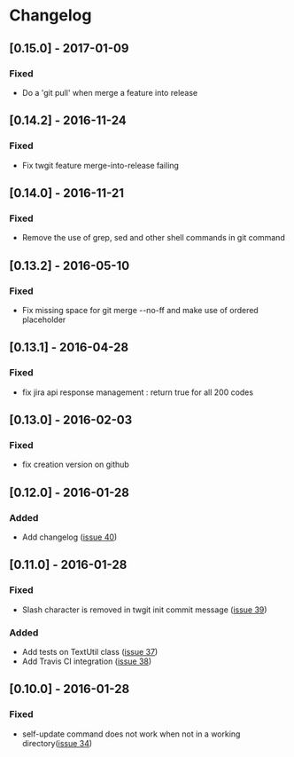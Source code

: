# Changelog

## [0.15.0] - 2017-01-09
### Fixed
- Do a 'git pull' when merge a feature into release

## [0.14.2] - 2016-11-24
### Fixed
- Fix twgit feature merge-into-release failing

## [0.14.0] - 2016-11-21
### Fixed
- Remove the use of grep, sed and other shell commands in git command

## [0.13.2] - 2016-05-10
### Fixed
- Fix missing space for git merge --no-ff and make use of ordered placeholder

## [0.13.1] - 2016-04-28
### Fixed
- fix jira api response management : return true for all 200 codes

## [0.13.0] - 2016-02-03
### Fixed
- fix creation version on github

## [0.12.0] - 2016-01-28
### Added
- Add changelog ([issue 40](https://github.com/monsieurchico/php-twgit/issues/40))

## [0.11.0] - 2016-01-28
### Fixed
- Slash character is removed in twgit init commit message ([issue 39](https://github.com/monsieurchico/php-twgit/issues/39))

### Added
- Add tests on TextUtil class ([issue 37](https://github.com/monsieurchico/php-twgit/issues/37))
- Add Travis CI integration ([issue 38](https://github.com/monsieurchico/php-twgit/issues/38))

## [0.10.0] - 2016-01-28
### Fixed
- self-update command does not work when not in a working directory([issue 34](https://github.com/monsieurchico/php-twgit/issues/34))
